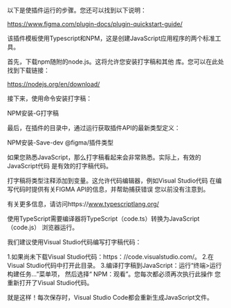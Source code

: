 以下是使插件运行的步骤。您还可以找到以下说明：

  https://www.figma.com/plugin-docs/plugin-quickstart-guide/

该插件模板使用Typescript和NPM，这是创建JavaScript应用程序的两个标准工具。

首先，下载npm随附的node.js。这将允许您安装打字稿和其他
库。您可以在此处找到下载链接：

  https://nodejs.org/en/download/

接下来，使用命令安装打字稿：

  NPM安装-G打字稿

最后，在插件的目录中，通过运行获取插件API的最新类型定义：

  NPM安装-Save-dev @figma/插件类型

如果您熟悉JavaScript，那么打字稿看起来会非常熟悉。实际上，有效的JavaScript代码
是有效的打字稿代码。

打字稿将类型注释添加到变量。这允许代码编辑器，例如Visual Studio代码
在编写代码时提供有关FIGMA API的信息，并帮助捕获错误
您以前没有注意到。

有关更多信息，请访问https://www.typescriptlang.org/

使用TypeScript需要编译器将TypeScript（code.ts）转换为JavaScript（code.js）
浏览器运行。

我们建议使用Visual Studio代码编写打字稿代码：

1.如果尚未下载Visual Studio代码：https：//code.visualstudio.com/。
2.在Visual Studio代码中打开此目录。
3.编译打字稿到JavaScript：运行“终端>运行构建任务...”菜单项，
    然后选择“ NPM：观看”。您每次都必须再次执行此操作
    您重新打开了Visual Studio代码。

就是这样！每次保存时，Visual Studio Code都会重新生成JavaScript文件。
